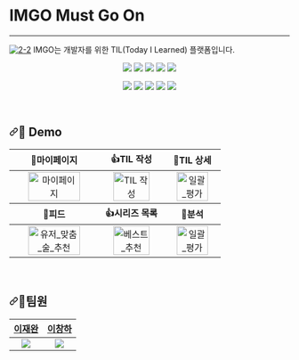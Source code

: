 # IMGO Must Go On
---
<a href="https://ibb.co/PrLkDvc"><img src="https://i.ibb.co/hg60YJB/2-2.png" alt="2-2" border="0"></a>
IMGO는 개발자를 위한 TIL(Today I Learned) 플랫폼입니다.

<p align="center">
<img src="https://img.shields.io/badge/JAVA-007396?style=for-the-badge&logo=java&logoColor=white"> <img src="https://img.shields.io/badge/Spring Boot-6DB33F?style=for-the-badge&logo=Spring Boot&logoColor=white"> <img src="https://img.shields.io/badge/JUnit5-25A162?style=for-the-badge&logo=JUnit5&logoColor=white"> 
<img src="https://img.shields.io/badge/spring security-6DB33F?style=for-the-badge&logo=SpringSecurity&logoColor=white">
<img src="https://img.shields.io/badge/OAUTH2-000000?style=for-the-badge&logo=&logoColor=white">
</p>
<p align="center">
<img src="https://img.shields.io/badge/mysql-4479A1?style=for-the-badge&logo=mysql&logoColor=white">
<img src="https://img.shields.io/badge/REDIS-DC382D?style=for-the-badge&logo=REDIS&logoColor=white">
<img src="https://img.shields.io/badge/HIBERNATE SEARCH-59666C?style=for-the-badge&logo=Hibernate&logoColor=white">
<img src="https://img.shields.io/badge/ELASTICSEARCH-005571?style=for-the-badge&logo=Elasticsearch&logoColor=white">
<img src="https://img.shields.io/badge/Jenkins-D24939?style=for-the-badge&logo=Jenkins&logoColor=white">
</p>

<br>
<h2><a id="user-content--demo" class="anchor" aria-hidden="true" href="#-demo"><svg class="octicon octicon-link" viewBox="0 0 16 16" version="1.1" width="16" height="16" aria-hidden="true"><path fill-rule="evenodd" d="M7.775 3.275a.75.75 0 001.06 1.06l1.25-1.25a2 2 0 112.83 2.83l-2.5 2.5a2 2 0 01-2.83 0 .75.75 0 00-1.06 1.06 3.5 3.5 0 004.95 0l2.5-2.5a3.5 3.5 0 00-4.95-4.95l-1.25 1.25zm-4.69 9.64a2 2 0 010-2.83l2.5-2.5a2 2 0 012.83 0 .75.75 0 001.06-1.06 3.5 3.5 0 00-4.95 0l-2.5 2.5a3.5 3.5 0 004.95 4.95l1.25-1.25a.75.75 0 00-1.06-1.06l-1.25 1.25a2 2 0 01-2.83 0z"></path></svg></a><g-emoji class="g-emoji" alias="rocket" fallback-src="https://github.githubassets.com/images/icons/emoji/unicode/1f680.png">🚀</g-emoji> Demo</h2>
<table>
<thead>
<tr>
<th align="center"><g-emoji class="g-emoji" alias="sparkling_heart" fallback-src="https://github.githubassets.com/images/icons/emoji/unicode/1f496.png">💖</g-emoji>마이페이지</th>
<th align="center"><g-emoji class="g-emoji" alias="+1" fallback-src="https://github.githubassets.com/images/icons/emoji/unicode/1f44d.png">👍</g-emoji>TIL 작성</th>
<th align="center"><g-emoji class="g-emoji" alias="star2" fallback-src="https://github.githubassets.com/images/icons/emoji/unicode/1f31f.png">🌟</g-emoji>TIL 상세</th>
</tr>
</thead>
<tbody>
<tr>
<td align="center"><a target="_blank" rel="noopener noreferrer" href="https://i.ibb.co/ZYshDMK/1-1.png"><img src="https://i.ibb.co/ZYshDMK/1-1.png" alt="마이페이지" width="80%" style="max-width: 100%;"></a></td>
<td align="center"><a target="_blank" rel="noopener noreferrer" href="https://i.ibb.co/mrpxPL8/2-1.png"><img src="https://i.ibb.co/mrpxPL8/2-1.png" alt="TIL 작성" width="80%" style="max-width: 100%;"></a></td>
<td align="center"><a target="_blank" rel="noopener noreferrer" href="https://i.ibb.co/GFF2YNB/3-1.png"><img src="https://i.ibb.co/GFF2YNB/3-1.png" alt="일괄_평가" width="80%" style="max-width: 100%;"></a></td>
</tr>
<tr>
<th align="center"><g-emoji class="g-emoji" alias="sparkling_heart" fallback-src="https://github.githubassets.com/images/icons/emoji/unicode/1f496.png">💖</g-emoji>피드</th>
<th align="center"><g-emoji class="g-emoji" alias="+1" fallback-src="https://github.githubassets.com/images/icons/emoji/unicode/1f44d.png">👍</g-emoji>시리즈 목록</th>
<th align="center"><g-emoji class="g-emoji" alias="star2" fallback-src="https://github.githubassets.com/images/icons/emoji/unicode/1f31f.png">🌟</g-emoji>분석</th>
</tr>
</thead>
<tbody>
<tr>
<td align="center"><a target="_blank" rel="noopener noreferrer" href="https://i.ibb.co/555qvVv/4-1.png"><img src="https://i.ibb.co/555qvVv/4-1.png" alt="유저_맞춤_술_추천" width="80%" style="max-width: 100%;"></a></td>
<td align="center"><a target="_blank" rel="noopener noreferrer" href="https://i.ibb.co/5sLKBS6/5-1.png"><img src="https://i.ibb.co/5sLKBS6/5-1.png" alt="베스트_추천" width="80%" style="max-width: 100%;"></a></td>
<td align="center"><a target="_blank" rel="noopener noreferrer" href="https://i.ibb.co/KzXqGNz/6-1.png"><img src="https://i.ibb.co/KzXqGNz/6-1.png" alt="일괄_평가" width="80%" style="max-width: 100%;"></a></td>
</tr>
</tbody>
</table>

<br>
<h2><a id="user-content--demo" class="anchor" aria-hidden="true" href="#-demo"><svg class="octicon octicon-link" viewBox="0 0 16 16" version="1.1" width="16" height="16" aria-hidden="true"><path fill-rule="evenodd" d="M7.775 3.275a.75.75 0 001.06 1.06l1.25-1.25a2 2 0 112.83 2.83l-2.5 2.5a2 2 0 01-2.83 0 .75.75 0 00-1.06 1.06 3.5 3.5 0 004.95 0l2.5-2.5a3.5 3.5 0 00-4.95-4.95l-1.25 1.25zm-4.69 9.64a2 2 0 010-2.83l2.5-2.5a2 2 0 012.83 0 .75.75 0 001.06-1.06 3.5 3.5 0 00-4.95 0l-2.5 2.5a3.5 3.5 0 004.95 4.95l1.25-1.25a.75.75 0 00-1.06-1.06l-1.25 1.25a2 2 0 01-2.83 0z"></path></svg></a><g-emoji class="g-emoji" alias="rocket" fallback-src="https://github.githubassets.com/images/icons/emoji/unicode/1f680.png">🚀</g-emoji>팀원</h2>
<table>
<thead>
<tr>
<th align="center"><a href="https://github.com/zwan2">이재완</a></th>
<th align="center"><a href="https://github.com/GuruneLee">이창하</a></th>
</tr>
</thead>
<tbody>
<tr>
<td align="center"><a target="_blank" rel="noopener noreferrer" href="https://avatars.githubusercontent.com/u/20726714?v=4"><img src="https://avatars.githubusercontent.com/u/20726714?v=4" style="max-width: 100%;"></a></td>
<td align="center"><a target="_blank" rel="noopener noreferrer" href="https://avatars.githubusercontent.com/u/60911416?v=4"><img src="https://avatars.githubusercontent.com/u/60911416?v=4" style="max-width: 100%;"></a></td>
</tr>
</tbody>
</table>
<p></p>
<br>
<br>